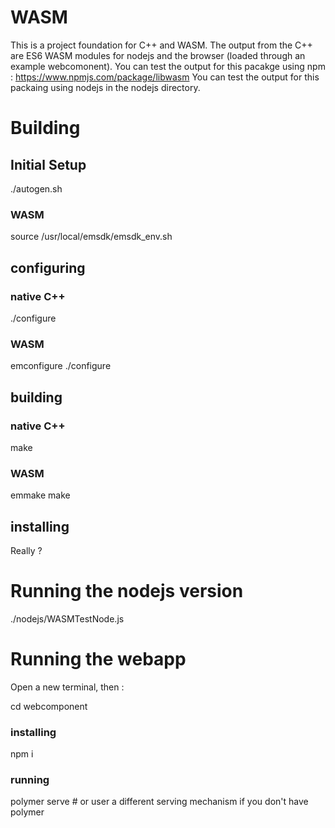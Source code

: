 # WASM

This is a project foundation for C++ and WASM.
The output from the C++ are ES6 WASM modules for nodejs and the browser (loaded through an example webcomonent).
You can test the output for this pacakge using npm : https://www.npmjs.com/package/libwasm
You can test the output for this packaing using nodejs in the nodejs directory.

# Building
## Initial Setup

./autogen.sh

### WASM

source /usr/local/emsdk/emsdk_env.sh

## configuring
### native C++
./configure

### WASM
emconfigure ./configure

## building
### native C++
make
### WASM
emmake make

## installing

Really ?

# Running the nodejs version

./nodejs/WASMTestNode.js

# Running the webapp

Open a new terminal, then :

cd webcomponent

### installing

npm i

### running

polymer serve # or user a different serving mechanism if you don't have polymer
